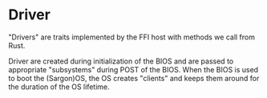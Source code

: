 # Driver

"Drivers" are traits implemented by the FFI host with methods we call from Rust.

Driver are created during initialization of the BIOS and are passed to appropriate "subsystems" during POST of the BIOS. When the BIOS is used to boot the (Sargon)OS, the OS creates "clients" and keeps them around for the duration of the OS lifetime.
